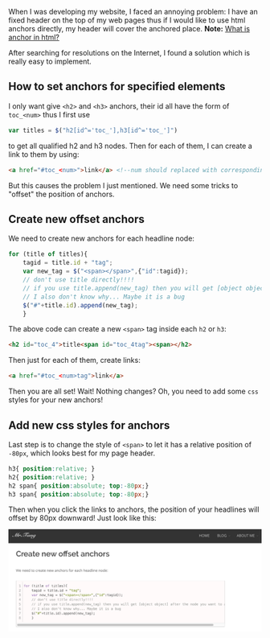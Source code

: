 When I was developing my website, I faced an annoying problem:
I have an fixed header on the top of my web pages thus if I would like to use html anchors directly, my header will cover the anchored place.
**Note:** [What is anchor in html?](https://www.w3.org/TR/html4/struct/links.html)

After searching for resolutions on the Internet, I found a solution which is really easy to implement.

## How to set anchors for specified elements
I only want give `<h2>` and `<h3>` anchors, their id all have the form of `toc_<num>` thus I first use 

```js
var titles = $("h2[id^='toc_'],h3[id^='toc_']")
```
to get all qualified h2 and h3 nodes.
Then for each of them, I can create a link to them by using:

```html
<a href="#toc_<num>">link</a> <!--num should replaced with corresponding number-->
```
But this causes the problem I just mentioned. We need some tricks to "offset" the position of anchors.

## Create new offset anchors
We need to create new anchors for each headline node:

```js
for (title of titles){
    tagid = title.id + "tag";
    var new_tag = $("<span></span>",{"id":tagid});
    // don't use title directly!!!!
    // if you use title.append(new_tag) then you will get [object object] after the node you want to append
    // I also don't know why... Maybe it is a bug
    $("#"+title.id).append(new_tag);
    }
```

The above code can create a new `<span>` tag inside each `h2` or `h3`:

```html
<h2 id="toc_4">title<span id="toc_4tag"><span></h2>
```
Then just for each of them, create links:

```html
<a href="#toc_<num>tag">link</a> 
```
Then you are all set!
Wait! Nothing changes? Oh, you need to add some `css` styles for your new anchors!

## Add new css styles for anchors
Last step is to change the style of `<span>` to let it has a relative position of `-80px`, which looks best for my page header.

```css
h3{ position:relative; }
h2{ position:relative; }
h2 span{ position:absolute; top:-80px;}
h3 span{ position:absolute; top:-80px;}
```
Then when you click the links to anchors, the position of your headlines will offset by 80px downward! Just look like this:
<p><img class="img-responsive" align="center" src="/assets/blog/article_img/offset.png" alt="offset"/></p>





